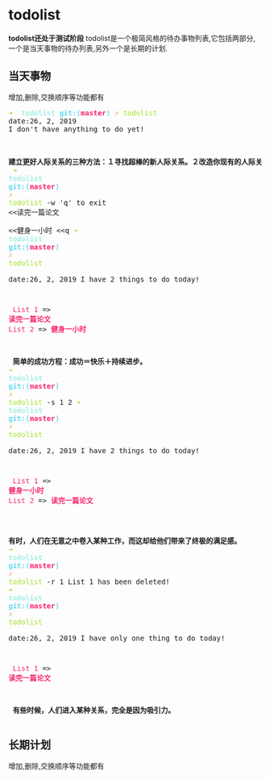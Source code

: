 # todolist

**todolist还处于测试阶段**
todolist是一个极简风格的待办事物列表,它包括两部分,一个是当天事物的待办列表,另外一个是长期的计划.

## 当天事物
增加,删除,交换顺序等功能都有

<div>
<pre><font color="#A6E22E"><b>➜  </b></font><font color="#A1EFE4"><b>todolist</b></font> <font color="#66D9EF"><b>git:(</b></font><font color="#F92672"><b>master</b></font><font color="#66D9EF"><b>) </b></font><font color="#F4BF75"><b>✗</b></font> <font color="#A6E22E">todolist</font>   
date:26, 2, 2019
I don&apos;t have anything to do yet!

<b> 建立更好人际关系的三种方法：１寻找超棒的新人际关系。２改造你现有的人际关系。３改变你自己。 </b>
<font color="#A6E22E"><b>➜  </b></font><font color="#A1EFE4"><b>todolist</b></font> <font color="#66D9EF"><b>git:(</b></font><font color="#F92672"><b>master</b></font><font color="#66D9EF"><b>) </b></font><font color="#F4BF75"><b>✗</b></font> <font color="#A6E22E">todolist</font> -w
&apos;q&apos; to exit
&lt;&lt;读完一篇论文  
&lt;&lt;健身一小时
&lt;&lt;q
<font color="#A6E22E"><b>➜  </b></font><font color="#A1EFE4"><b>todolist</b></font> <font color="#66D9EF"><b>git:(</b></font><font color="#F92672"><b>master</b></font><font color="#66D9EF"><b>) </b></font><font color="#F4BF75"><b>✗</b></font> <font color="#A6E22E">todolist</font>   
date:26, 2, 2019
I have 2 things to do today!

<font color="#F92672"> List 1</font> =&gt; <font color="#F92672"><b>读完一篇论文</b></font>
<font color="#F92672"> List 2</font> =&gt; <font color="#F92672"><b>健身一小时</b></font>

<b> 简单的成功方程：成功＝快乐＋持续进步。 </b>
<font color="#A6E22E"><b>➜  </b></font><font color="#A1EFE4"><b>todolist</b></font> <font color="#66D9EF"><b>git:(</b></font><font color="#F92672"><b>master</b></font><font color="#66D9EF"><b>) </b></font><font color="#F4BF75"><b>✗</b></font> <font color="#A6E22E">todolist</font> -s 1 2
<font color="#A6E22E"><b>➜  </b></font><font color="#A1EFE4"><b>todolist</b></font> <font color="#66D9EF"><b>git:(</b></font><font color="#F92672"><b>master</b></font><font color="#66D9EF"><b>) </b></font><font color="#F4BF75"><b>✗</b></font> <font color="#A6E22E">todolist</font>       
date:26, 2, 2019
I have 2 things to do today!

<font color="#F92672"> List 1</font> =&gt; <font color="#F92672"><b>健身一小时</b></font>
<font color="#F92672"> List 2</font> =&gt; <font color="#F92672"><b>读完一篇论文</b></font>

<b> 有时，人们在无意之中卷入某种工作，而这却给他们带来了终极的满足感。 </b>
<font color="#A6E22E"><b>➜  </b></font><font color="#A1EFE4"><b>todolist</b></font> <font color="#66D9EF"><b>git:(</b></font><font color="#F92672"><b>master</b></font><font color="#66D9EF"><b>) </b></font><font color="#F4BF75"><b>✗</b></font> <font color="#A6E22E">todolist</font> -r 1
List 1 has been deleted!
<font color="#A6E22E"><b>➜  </b></font><font color="#A1EFE4"><b>todolist</b></font> <font color="#66D9EF"><b>git:(</b></font><font color="#F92672"><b>master</b></font><font color="#66D9EF"><b>) </b></font><font color="#F4BF75"><b>✗</b></font> <font color="#A6E22E">todolist</font>     
date:26, 2, 2019
I have only one thing to do today!

<font color="#F92672"> List 1</font> =&gt; <font color="#F92672"><b>读完一篇论文</b></font>

<b> 有些时候，人们进入某种关系，完全是因为吸引力。</b></pre>
</div>


## 长期计划
增加,删除,交换顺序等功能都有

